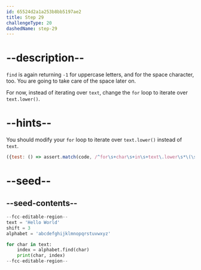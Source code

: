 ```yaml
---
id: 65524d2a1a253b8bb5197ae2
title: Step 29
challengeType: 20
dashedName: step-29
---
```


# --description--

`find` is again returning `-1` for uppercase letters, and for the space character, too. You are going to take care of the space later on.

For now, instead of iterating over `text`, change the `for` loop to iterate over `text.lower()`.

# --hints--

You should modify your `for` loop to iterate over `text.lower()` instead of `text`.

```js
({test: () => assert.match(code, /^for\s+char\s+in\s+text\.lower\s*\(\s*\)\s*:/m) })
```

# --seed--

## --seed-contents--

```py
--fcc-editable-region--
text = 'Hello World'
shift = 3
alphabet = 'abcdefghijklmnopqrstuvwxyz'

for char in text:
    index = alphabet.find(char)
    print(char, index)
--fcc-editable-region--
```
